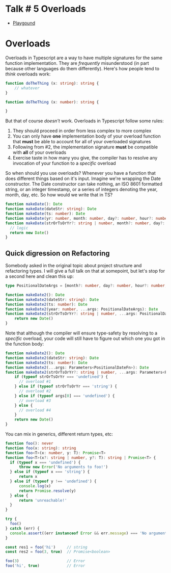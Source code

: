 # Talk \# 5 Overloads

* [Playgound](https://www.typescriptlang.org/play?#code/PTAEHkDcFMCcBsD2BDAJgZ1AKCyUAVAC2gE9RlZpzQB3ZMgF0VEORlAFsBXeBgSwAO8Kuj4BzAHbIGXSpgBmiWKAbFQ6ZByryuEgMb9EE0Hw5DoWiQ2l8jAOlxgipcpVAAqeZQCOXaFfgSd04+dF1UOHQmRFRQAAo+YwEKBlAAI2g9ZC50KkRVOFB4ZAkxLmQxaExUZgKOUFQ+eXk4fwZAgEoHPAAJVoByTEJEGlABaERzFX9Ypg9VRIBrYMQYBBQMWiVFgC4cLB19Q2Ma5yJEsXiADx31BlgLjtuoh9LQAG8sUG-QPBpWBjQNZYAC+OEOBlsJ0QZ0IF2utwkXA4GVgTzur0un1BODwACEuKlVNJQIh5KA9IhZLkPDUqhJ+gxgjRtnYIGskGhMIkCCRxug9A8BKlFPAkKN0IgtKBYDwqnsQI5QABGNnOMjoYY8WICWCIPTQaCxHlKCLKLxSopVTCUszCK4qZgcJRUW3mK5KgBMbIAmlSKSVSRJAiw2FR3O4jNAIyY7RY2jYjOkYmQyaASFTlKs4JzYhDjioAR53NwojGMuQ0sJHeQ9JTdCKlOQxaTyRnZKSORsjepxFIZHIlQBmNkAMUQYpG8It9QAxJ6ADSFqimcyWawF0SSaSycMlnJM4IVt02KtUGh8VTF5BimNp9tZrtcpUAFjZAFErnA9KEqNYoiuxjDKMHAlGQ7agGIfAwEuBQUlKAh8MIyisJgcxyBO7BgSYEiQPqibGPemagPmUI1sgHjoOMP7yHwegrE+qC4mAADKzD-P46havAsQQTkeSMegAD8oAAOrEBIQKFBBrBYSRuiQkmxKpHS1RNC0lBWIWFyYGkyC5LESaXoMOECIS3RgAAkqBUGSbQ0D9G4NCwMgAiIW8cEACLSK6RgvFwBhKGqajeYC8ESP5gXKFkxjWIsVASPkcKlEugaWSx4CgAAHAAbAADMqJFKKBDCAkxeAvBcS5NoGiSApUyj8FoUSaAI1XKBRuQPFUrY4fVkQNP4+TwnBJDQBQS7OlYhBLqg9BLtADB6GybEsCMWzavZSrOZef5Fjy+AsUJ4IKQWoHxaF0BxOil0HKdZHndAl1xHNgIsfczz3I8ty3aRSaPc9DDoIiyKojdPl3UcD3IBdPlxCQsAgyicCTUYqhI6is30EJGMo2tsg46ASLI7Ak2JIS0CE8TmPqJkRioFToN4xwSHwL+lISAzuNoj9EN-cYANwy84CwPg6Aiz6sCE5VbwAD5E0zpOcGjhCMyTWMkGrNNalL3Nk0igJa3juQc1zCvqyEYrs-TRs86Al0fF8JjknEDB8hM5LC6L4uwJLoAALyB6A-ThNAtGSag-QdI7Py-GA2brGgoCzsqTsgqA0DwDSTTxG74xpl7YsS8ogf+8HMtiFHMc-HgCe5snnppxnWcri7ece8r00B0HIec2HiRGlXnyx7XjHJ0OTeZzSw81-HY+zi+adO5QA7GJJozPR0OJKmxWhpCm5DoPFxqxWoSjiIkN6OoheiVlSqS6ogABWmSpJFA5UCUsSUPIyBRSN7t0BsksrQVmkFoKf3ki2aw8BFhBiVMpcgb8pTQAEIgOqS40iEitAwEyURJhFQ6rTU2LBWjkE5hSYQgYFiYC4AIPYWB26gAAAqIFEMcG8l0ACCsAxCYDLgAbSmqoW2GtRH411ubGmLMDaUz1sQm28iWZWxNooqRcAAC6J0ob-Rhk9Hynprq80BJDRSAs9GXUMa9aA71EYYm+vbPm91dGw0BIYoG3NwYmP5pwCxBj4bjTsdTPGdhQkUD4bcVh7CoScJ8jwvhXjoCmLOn4txcRC4+0ltLL6ct1FK1CXYcJwMWFsMvDE+A3DeHoESdXb4OdXbuwLvcEWRdfYlx7qHcOg9o4zxHnPHMGxk6p1junKerdc6NM9s072xdu5l0GDkyuPSnZ9M7AMpO84VmgFGS3Z2Ez87kiKQIvKGi5nB06QPSOyzY7fFHus2Is4J4jObtPLZtz+mJweYvEZWyV6yDXtADecMt5giVH6LgAYBZ8AdDySokkHh6HQLNdSrQtJ-NgLFQBC0loMJ8YoRARiiZSVgMksi+K4g3HsaUdEFdSVJnxQAHnwAAPgpfIkgtx8DomYXqFmuQmXMrpcYRlLKKXZMxKAeWwSlaa05TSxZkqWG8t-AK6u9T25pgdKXc5fculXNqT8VQepRjr1AO+WAepYBxH6AAOWYOE5EbQ0LMHxQAQijpPXZ6rJmgC1T3CuQ83kykWv831nrs5tx9WQV1HTdWXMDTc8KkphB2CQGIClW9E3ouMDyqUv47AYXgDAeGmbtkvKoL0n42adWUD-qwM87ql6gvuGQGe5KQUBiWoQeIcA0TVw5sm6AhT0BdQYHEOIvacItX0B3c1lrQAADIF0ZwtXYZqGhKjR21ba+1vDHVWGdUVRA7qQU4AHakOQhUy7kv6HCD157g3oE9AHI9cQhywVlNALeBxEAEqHFvG9d6P1+C3kAA)

# Overloads

Overloads in Typescript are a way to have multiple signatures for the same function implementation. They are *frequently* misunderstood (in part because other languages do them differently). Here's how people tend to *think* overloads work:

```typescript
function doTheThing (x: string): string {
    // whatever
}

function doTheThing (x: number): string {

}
```

But that of course *doesn't* work. Overloads in Typescript follow some rules:

1. They should proceed in order from less complex to more complex
2. You can only have **one** implementation body of your overload function that **must** be able to account for all of your overloaded signatures
3. Following from #2, the implementation signature **must** be compatible with **all** of your overloads
4. Exercise taste in how many you give, the compiler has to resolve any invocation of your function to a *specific* overload

So when should you use overloads? Whenever you have a function that does different things based on it's input. Imagine we're wrapping the Date constructor. The Date constructor can take nothing, an ISO 8601 formatted string, or an integer timestamp, or a series of integers denoting the year, month, day, etc. So how would we write that in TS?

```typescript
function makeDate(): Date
function makeDate(dateStr: string): Date
function makeDate(ts: number): Date
function makeDate(yr: number, month: number, day?: number, hour?: number, minute?: number, second?: number, millisecond?: number): Date
function makeDate(strOrTsOrYr?: string | number, month?: number, day?: number, hour?: number, minute?: number, second?: number, millisecond?: number): Date {
  // logic
  return new Date()
}
```

## Quick digression on Refactoring

Somebody asked in the original topic about project structure and refactoring types. I will give a full talk on that at somepoint, but let's stop for a second here and clean this up:

```typescript
type PositionalDateArgs = [month?: number, day?: number, hour?: number, minute?: number, second?: number, millisecond?: number]

function makeDate2(): Date
function makeDate2(dateStr: string): Date
function makeDate2(ts: number): Date
function makeDate2(year: number, ...args: PositionalDateArgs): Date
function makeDate2(strOrTsOrYr?: string | number, ...args: PositionalDateArgs): Date {
    return new Date()
}
```

Note that although the compiler will ensure type-safety by resolving to a *specific* overload, your code will still have to figure out which one you got in the function body:

```typescript
function makeDate2(): Date
function makeDate2(dateStr: string): Date
function makeDate2(ts: number): Date
function makeDate2(...args: Parameters<PositionalDateFn>): Date
function makeDate2(strOrTsOrYr?: string | number, ...args: Parameters<PositionalDateFn>): Date {
    if (typeof strOrTsOrYr === 'undefined') {
      // overload #1
    } else if (typeof strOrTsOrYr === 'string') {
      // overload #2
    } else if (typeof args[0] === 'undefined') {
      // overload #3
    } else {
      // overload #4
    }
    return new Date()
}
```

You can mix in generics, different return types, etc:

```typescript
function foo(): never
function foo(x: string): string
function foo<T>(x: number, y: T): Promise<T>
function foo<T>(x?: string | number, y?: T): string | Promise<T> {
  if (typeof x === 'undefined') {
      throw new Error('No arguments to foo!')
  } else if (typeof x === 'string') {
      return x
  } else if (typeof y !== 'undefined') {
      console.log(x)
      return Promise.resolve(y)
  } else {
      return 'unreachable!'
  }
}

try {
  foo()
} catch (err) {
  console.assert((err instanceof Error && err.message) === 'No arguments to foo!')
}

const res1 = foo('hi')     // string
const res2 = foo(3, true)  // Promise<boolean>

foo(3)                     // Error
foo('hi', true)            // Error
```
